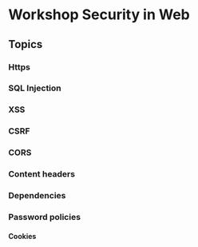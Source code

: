 # Workshop Security in Web

## Topics

### Https

### SQL Injection

### XSS

### CSRF

### CORS

### Content headers

### Dependencies

### Password policies

#### Cookies
